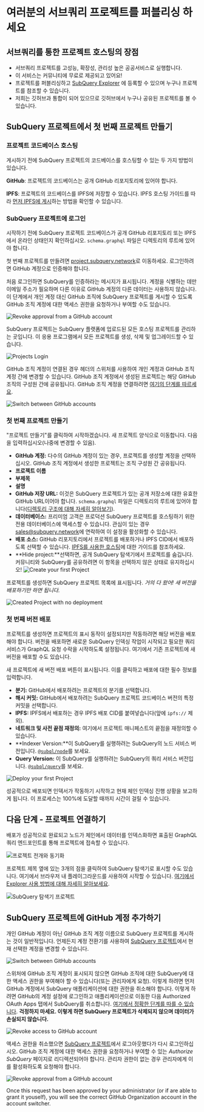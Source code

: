 # 여러분의 서브쿼리 프로젝트를 퍼블리싱 하세요

## 서브쿼리를 통한 프로젝트 호스팅의 장점

- 서브쿼리 프로젝트를 고성능, 확장성, 관리성 높은 공공서비스로 실행합니다.
- 이 서비스는 커뮤니티에 무료로 제공되고 있어요!
- 프로젝트를 퍼블리싱하고 [SubQuery Explorer](https://explorer.subquery.network) 에 등록할 수 있으며 누구나 프로젝트를 참조할 수 있습니다.
- 저희는 깃허브과 통합이 되어 있으므로 깃허브에서 누구나 공유된 프로젝트를 볼 수 있습니다.

## SubQuery 프로젝트에서 첫 번째 프로젝트 만들기

### 프로젝트 코드베이스 호스팅

게시하기 전에 SubQuery 프로젝트의 코드베이스를 호스팅할 수 있는 두 가지 방법이 있습니다.

**GitHub**: 프로젝트의 코드베이스는 공개 GitHub 리포지토리에 있어야 합니다.

**IPFS**: 프로젝트의 코드베이스를 IPFS에 저장할 수 있습니다. IPFS 호스팅 가이드를 따라 [먼저 IPFS에 게시](ipfs.md)하는 방법을 확인할 수 있습니다.

### SubQuery 프로젝트에 로그인

시작하기 전에 SubQuery 프로젝트 코드베이스가 공개 GitHub 리포지토리 또는 IPFS에서 온라인 상태인지 확인하십시오. `schema.graphql` 파일은 디렉토리의 루트에 있어야 합니다.

첫 번째 프로젝트를 만들려면 [project.subquery.network](https://project.subquery.network)로 이동하세요. 로그인하려면 GitHub 계정으로 인증해야 합니다.

처음 로그인하면 SubQuery를 인증하라는 메시지가 표시됩니다. 계정을 식별하는 데만 이메일 주소가 필요하며 다른 이유로 GitHub 계정의 다른 데이터는 사용하지 않습니다. 이 단계에서 개인 계정 대신 GitHub 조직에 SubQuery 프로젝트를 게시할 수 있도록 GitHub 조직 계정에 대한 액세스 권한을 요청하거나 부여할 수도 있습니다.

![Revoke approval from a GitHub account](/assets/img/project_auth_request.png)

SubQuery 프로젝트는 SubQuery 플랫폼에 업로드된 모든 호스팅 프로젝트를 관리하는 곳입니다. 이 응용 프로그램에서 모든 프로젝트를 생성, 삭제 및 업그레이드할 수 있습니다.

![Projects Login](/assets/img/projects-dashboard.png)

GitHub 조직 계정이 연결된 경우 헤더의 스위처를 사용하여 개인 계정과 GitHub 조직 계정 간에 변경할 수 있습니다. GitHub 조직 계정에서 생성된 프로젝트는 해당 GitHub 조직의 구성원 간에 공유됩니다. GitHub 조직 계정을 연결하려면 [여기의 단계를 따르세요](#add-github-organization-account-to-subquery-projects).

![Switch between GitHub accounts](/assets/img/projects-account-switcher.png)

### 첫 번째 프로젝트 만들기

"프로젝트 만들기"를 클릭하여 시작하겠습니다. 새 프로젝트 양식으로 이동합니다. 다음을 입력하십시오(나중에 변경할 수 있음).

- **GitHub 계정:** 다수의 GitHub 계정이 있는 경우, 프로젝트를 생성할 계정을 선택하십시오. GitHub 조직 계정에서 생성한 프로젝트는 조직 구성원 간 공유됩니다.
- **프로젝트 이름**
- **부제목**
- **설명**
- **GitHub 저장 URL:** 이것은 SubQuery 프로젝트가 있는 공개 저장소에 대한 유효한 GitHub URL이어야 합니다. `schema.graphql` 파일은 디렉토리의 루트에 있어야 합니다([디렉토리 구조에 대해 자세히 알아보기](../create/introduction.md#directory-structure)).
- **데이터베이스:** 프리미엄 고객은 프로덕션 SubQuery 프로젝트를 호스팅하기 위한 전용 데이터베이스에 액세스할 수 있습니다. 관심이 있는 경우 [sales@subquery.network](mailto:sales@subquery.network)에 연락하여 이 설정을 활성화할 수 있습니다.
- **배포 소스:** GitHub 리포지토리에서 프로젝트를 배포하거나 IPFS CID에서 배포하도록 선택할 수 있습니다. [IPFS를 사용한 호스팅](ipfs.md)에 대한 가이드를 참조하세요.
- **Hide project:**선택하면, 공개 SubQuery 탐색기에서 프로젝트를 숨깁니다. 커뮤니티와 SubQuery를 공유하려면 이 항목을 선택하지 않은 상태로 유지하십시오! ![Create your first Project](/assets/img/projects-create.png)

프로젝트를 생성하면 SubQuery 프로젝트 목록에 표시됩니다. _거의 다 왔어! 새 버전을 배포하기만 하면 됩니다._

![Created Project with no deployment](/assets/img/projects-no-deployment.png)

### 첫 번째 버전 배포

프로젝트를 생성하면 프로젝트의 표시 동작이 설정되지만 작동하려면 해당 버전을 배포해야 합니다. 버전을 배포하면 새로운 SubQuery 인덱싱 작업이 시작되고 필요한 쿼리 서비스가 GraphQL 요청 수락을 시작하도록 설정됩니다. 여기에서 기존 프로젝트에 새 버전을 배포할 수도 있습니다.

새 프로젝트에 새 버전 배포 버튼이 표시됩니다. 이를 클릭하고 배포에 대한 필수 정보를 입력합니다.

- **분기:** GitHub에서 배포하려는 프로젝트의 분기를 선택합니다.
- **해시 커밋:** GitHub에서 배포하려는 SubQuery 프로젝트 코드베이스 버전의 특정 커밋을 선택합니다.
- **IPFS:** IPFS에서 배포하는 경우 IPFS 배포 CID를 붙여넣습니다(앞에 `ipfs://` 제외).
- **네트워크 및 사전 끝점 재정의:** 여기에서 프로젝트 매니페스트의 끝점을 재정의할 수 있습니다.
- **Indexer Version:**이 SubQuery를 실행하려는 SubQuery의 노드 서비스 버전입니다. [`@subql/node`](https://www.npmjs.com/package/@subql/node)를 보세요.
- **Query Version:** 이 SubQuery를 실행하려는 SubQuery의 쿼리 서비스 버전입니다. [`@subql/query`](https://www.npmjs.com/package/@subql/query)를 보세요.

![Deploy your first Project](https://static.subquery.network/media/projects/projects-first-deployment.png)

성공적으로 배포되면 인덱서가 작동하기 시작하고 현재 체인 인덱싱 진행 상황을 보고하게 됩니다. 이 프로세스는 100%에 도달할 때까지 시간이 걸릴 수 있습니다.

## 다음 단계 - 프로젝트 연결하기

배포가 성공적으로 완료되고 노드가 체인에서 데이터를 인덱스화하면 표출된 GraphQL 쿼리 엔드포인트를 통해 프로젝트에 접속할 수 있습니다.

![프로젝트 전개와 동기화](/assets/img/projects-deploy-sync.png)

프로젝트 제목 옆에 있는 3개의 점을 클릭하여 SubQuery 탐색기로 표시할 수도 있습니다. 여기에서 브라우저 내 플레이그라운드를 사용하여 시작할 수 있습니다. [여기에서 Explorer 사용 방법에 대해 자세히 알아보세요](../query/query.md).

![SubQuery 탐색기 프로젝트](/assets/img/projects-explorer.png)

## SubQuery 프로젝트에 GitHub 계정 추가하기

개인 GitHub 계정이 아닌 GitHub 조직 계정 이름으로 SubQuery 프로젝트를 게시하는 것이 일반적입니다. 언제든지 계정 전환기를 사용하여 [SubQuery 프로젝트](https://project.subquery.network)에서 현재 선택한 계정을 변경할 수 있습니다.

![Switch between GitHub accounts](/assets/img/projects-account-switcher.png)

스위처에 GitHub 조직 계정이 표시되지 않으면 GitHub 조직에 대한 SubQuery에 대한 액세스 권한을 부여해야 할 수 있습니다(또는 관리자에게 요청). 이렇게 하려면 먼저 GitHub 계정에서 SubQuery 애플리케이션에 대한 권한을 취소해야 합니다. 이렇게 하려면 GitHub의 계정 설정에 로그인하고 애플리케이션으로 이동한 다음 Authorized OAuth Apps 탭에서 SubQuery를 취소합니다. [여기에서 정확한 단계를 따를 수 있습니다](https://docs.github.com/en/github/authenticating-to-github/keeping-your-account-and-data-secure/reviewing-your-authorized-applications-oauth). **걱정하지 마세요. 이렇게 하면 SubQuery 프로젝트가 삭제되지 않으며 데이터가 손실되지 않습니다.**

![Revoke access to GitHub account](/assets/img/project_auth_revoke.png)

액세스 권한을 취소했으면 [SubQuery 프로젝트](https://project.subquery.network)에서 로그아웃했다가 다시 로그인하십시오. GitHub 조직 계정에 대한 액세스 권한을 요청하거나 부여할 수 있는 _Authorize SubQuery_ 페이지로 리디렉션되어야 합니다. 관리자 권한이 없는 경우 관리자에게 이를 활성화하도록 요청해야 합니다.

![Revoke approval from a GitHub account](/assets/img/project_auth_request.png)

Once this request has been approved by your administrator (or if are able to grant it youself), you will see the correct GitHub Organization account in the account switcher.
